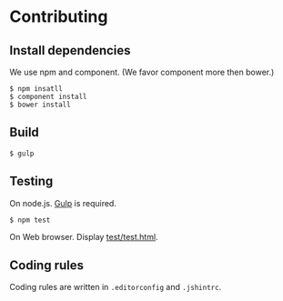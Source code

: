 # Contributing

## Install dependencies

  We use npm and component. (We favor component more then bower.)

```
$ npm insatll
$ component install
$ bower install
```

## Build

    $ gulp

## Testing

  On node.js. [Gulp](http://gulpjs.com) is required.

    $ npm test

  On Web browser. Display [test/test.html](test/test.html).

## Coding rules

  Coding rules are written in `.editorconfig` and `.jshintrc`.
